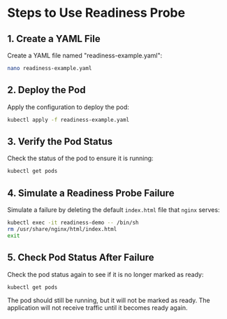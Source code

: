 # Steps to Use Readiness Probe

## 1. Create a YAML File
Create a YAML file named "readiness-example.yaml":
```sh
nano readiness-example.yaml
```

## 2. Deploy the Pod
Apply the configuration to deploy the pod:
```sh
kubectl apply -f readiness-example.yaml
```

## 3. Verify the Pod Status
Check the status of the pod to ensure it is running:
```sh
kubectl get pods
```

## 4. Simulate a Readiness Probe Failure
Simulate a failure by deleting the default `index.html` file that `nginx` serves:
```sh
kubectl exec -it readiness-demo -- /bin/sh
rm /usr/share/nginx/html/index.html
exit
```

## 5. Check Pod Status After Failure
Check the pod status again to see if it is no longer marked as ready:
```sh
kubectl get pods
```

The pod should still be running, but it will not be marked as ready. The application will not receive traffic until it becomes ready again.
```